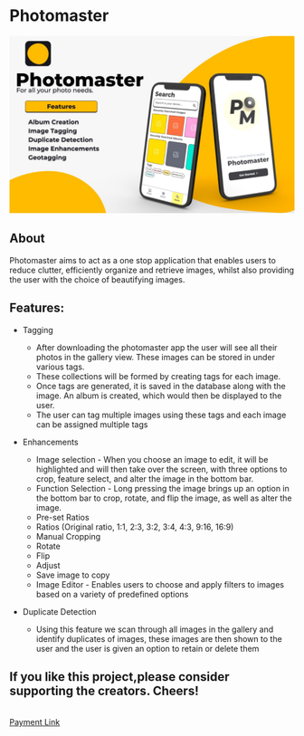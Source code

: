 # Photomaster
![Photomaster](https://github.com/nicolemd7/Photomaster/blob/aditi/WhatsApp%20Image%202022-02-06%20at%201.32.00%20AM.jpeg)


## About
Photomaster aims to act as a one stop application that enables users to reduce clutter, efficiently organize and retrieve images, whilst also providing the user with the choice of beautifying images.


## Features:

- Tagging
  - After downloading the photomaster app the user will see all their photos in the gallery view. These images can be stored in under various tags.
  - These collections will be formed by creating tags for each image.
  - Once tags are generated, it is saved in the database along with the image. An album is created, which would then be displayed to the user.
  - The user can tag multiple images using these tags and each image can be assigned multiple tags

- Enhancements
  - Image selection
        - When you choose an image to edit, it will be highlighted and will then take over the screen, with three options to crop, feature select, and alter the image in the bottom bar.
  - Function Selection
        - Long pressing the image brings up an option in the bottom bar to crop, rotate, and flip the image, as well as alter the image.
  - Pre-set Ratios
  - Ratios (Original ratio, 1:1, 2:3, 3:2, 3:4, 4:3, 9:16, 16:9)
  - Manual Cropping
  - Rotate
  - Flip
  - Adjust
  - Save image to copy
  - Image Editor
        - Enables users to choose and apply filters to images based on a variety of predefined options

- Duplicate Detection
  - Using this feature we scan through all images in the gallery and identify duplicates of images, these images are then shown to the user and the user is given an option to retain or delete them


## If you like this project,please consider supporting the creators. Cheers!
<br/>[Payment Link](https://www.instamojo.com/@mumbaiyuvasansad/)


